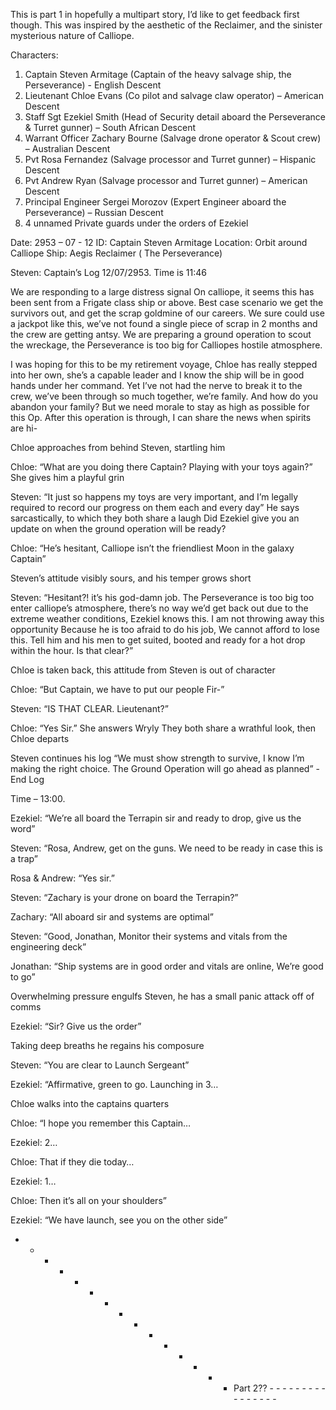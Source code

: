 This is part 1 in hopefully a multipart story, I’d like to get feedback first though. This was inspired by the aesthetic of the Reclaimer, and the sinister mysterious nature of Calliope.

Characters:
1. Captain Steven Armitage (Captain of the heavy salvage ship, the Perseverance) - English Descent
2. Lieutenant Chloe Evans (Co pilot and salvage claw operator) – American Descent
3. Staff Sgt Ezekiel Smith (Head of Security detail aboard the Perseverance & Turret gunner) – South African Descent
4. Warrant Officer Zachary Bourne (Salvage drone operator & Scout crew) – Australian Descent
5. Pvt Rosa Fernandez (Salvage processor and Turret gunner) – Hispanic Descent
6. Pvt Andrew Ryan (Salvage processor and Turret gunner) – American Descent
7. Principal Engineer Sergei Morozov (Expert Engineer aboard the Perseverance) – Russian Descent
8. 4 unnamed Private guards under the orders of Ezekiel


Date: 2953 – 07 - 12
ID: Captain Steven Armitage
Location: Orbit around Calliope
Ship: Aegis Reclaimer ( The Perseverance)

Steven: 
Captain’s Log 12/07/2953. Time is 11:46 

We are responding to a large distress signal On calliope, it seems this has been sent from a Frigate class ship or above. Best case scenario we get the survivors out, and get the scrap goldmine of our careers. We sure could use a jackpot like this, we’ve not found a single piece of scrap in 2 months and the crew are getting antsy. We are preparing a ground operation to scout the wreckage, the Perseverance is too big for Calliopes hostile atmosphere.

I was hoping for this to be my retirement voyage, Chloe has really stepped into her own, she’s a capable leader and I know the ship will be in good hands under her command. Yet I’ve not had the nerve to break it to the crew, we’ve been through so much together, we’re family. And how do you abandon your family? But we need morale to stay as high as possible for this Op. 
After this operation is through, I can share the news when spirits are hi-

Chloe approaches from behind Steven, startling him

Chloe: “What are you doing there Captain? Playing with your toys again?” She gives him a playful grin

Steven: “It just so happens my toys are very important, and I’m legally required to record our progress on them each and every day” He says sarcastically, to which they both share a laugh
Did Ezekiel give you an update on when the ground operation will be ready?

Chloe: “He’s hesitant, Calliope isn’t the friendliest Moon in the galaxy Captain”

Steven’s attitude visibly sours, and his temper grows short

Steven: “Hesitant?! it’s his god-damn job. The Perseverance is too big too enter calliope’s atmosphere, there’s no way we’d get back out due to the extreme weather conditions, Ezekiel knows this. I am not throwing away this opportunity Because he is too afraid to do his job, We cannot afford to lose this. Tell him and his men to get suited, booted and ready for a hot drop within the hour. Is that clear?”

Chloe is taken back, this attitude from Steven is out of character 

Chloe: “But Captain, we have to put our people Fir-”

Steven: “IS THAT CLEAR. Lieutenant?”

Chloe: “Yes Sir.” She answers Wryly
They both share a wrathful look, then Chloe departs

Steven continues his log
“We must show strength to survive, I know I’m making the right choice. The Ground Operation will go ahead as planned” - End Log



Time – 13:00.

Ezekiel: “We’re all board the Terrapin sir and ready to drop, give us the word”

Steven: “Rosa, Andrew, get on the guns. We need to be ready in case this is a trap”

Rosa & Andrew: “Yes sir.”

Steven: “Zachary is your drone on board the Terrapin?” 

Zachary: “All aboard sir and systems are optimal”

Steven: “Good, Jonathan, Monitor their systems and vitals from the engineering deck”

Jonathan: “Ship systems are in good order and vitals are online, We’re good to go”

Overwhelming pressure engulfs Steven, he has a small panic attack off of comms

Ezekiel: “Sir? Give us the order”

Taking deep breaths he regains his composure

Steven: “You are clear to Launch Sergeant”

Ezekiel: “Affirmative, green to go. Launching in 3…

Chloe walks into the captains quarters

Chloe: “I hope you remember this Captain…

Ezekiel: 2…

Chloe: That if they die today…

Ezekiel: 1…

Chloe: Then it’s all on your shoulders”

Ezekiel: “We have launch, see you on the other side”


- - - - - - - - - - - - - - - Part 2?? - - - - - - - - - - - - - - - - 